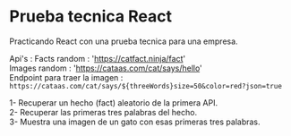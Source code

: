 # Prueba tecnica React

Practicando React con una prueba tecnica para una empresa.

Api's :
Facts random : 'https://catfact.ninja/fact'      
Images random : 'https://cataas.com/cat/says/hello'      
Endpoint para traer la imagen : `https://cataas.com/cat/says/${threeWords}size=50&color=red?json=true`

1- Recuperar un hecho (fact) aleatorio de la primera API.    
2- Recuperar las primeras tres palabras del hecho.    
3- Muestra una imagen de un gato con esas primeras tres palabras.     
